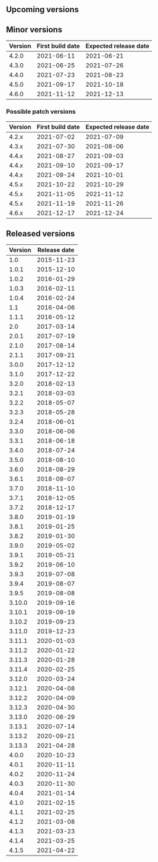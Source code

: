 ## Upcoming versions

## Minor versions

|Version|First build date|Expected release date|
|---|---|---|
|4.2.0|2021-06-11|2021-06-21|
|4.3.0|2021-06-25|2021-07-26|
|4.4.0|2021-07-23|2021-08-23|
|4.5.0|2021-09-17|2021-10-18|
|4.6.0|2021-11-12|2021-12-13|

### Possible patch versions

|Version|First build date|Expected release date|
|---|---|---|
|4.2.x|2021-07-02|2021-07-09|
|4.3.x|2021-07-30|2021-08-06|
|4.4.x|2021-08-27|2021-09-03|
|4.4.x|2021-09-10|2021-09-17|
|4.4.x|2021-09-24|2021-10-01|
|4.5.x|2021-10-22|2021-10-29|
|4.5.x|2021-11-05|2021-11-12|
|4.5.x|2021-11-19|2021-11-26|
|4.6.x|2021-12-17|2021-12-24|

## Released versions

|Version|Release date|
|---|---|
|1.0|2015-11-23|
|1.0.1|2015-12-10|
|1.0.2|2016-01-29|
|1.0.3|2016-02-11|
|1.0.4|2016-02-24|
|1.1|2016-04-06|
|1.1.1|2016-05-12|
|2.0|2017-03-14|
|2.0.1|2017-07-19|
|2.1.0|2017-08-14|
|2.1.1|2017-09-21|
|3.0.0|2017-12-12|
|3.1.0|2017-12-22|
|3.2.0|2018-02-13|
|3.2.1|2018-03-03|
|3.2.2|2018-05-07|
|3.2.3|2018-05-28|
|3.2.4|2018-06-01|
|3.3.0|2018-06-06|
|3.3.1|2018-06-18|
|3.4.0|2018-07-24|
|3.5.0|2018-08-10|
|3.6.0|2018-08-29|
|3.6.1|2018-09-07|
|3.7.0|2018-11-10|
|3.7.1|2018-12-05|
|3.7.2|2018-12-17|
|3.8.0|2019-01-19|
|3.8.1|2019-01-25|
|3.8.2|2019-01-30|
|3.9.0|2019-05-02|
|3.9.1|2019-05-21|
|3.9.2|2019-06-10|
|3.9.3|2019-07-08|
|3.9.4|2019-08-07|
|3.9.5|2019-08-08|
|3.10.0|2019-09-16|
|3.10.1|2019-09-19|
|3.10.2|2019-09-23|
|3.11.0|2019-12-23|
|3.11.1|2020-01-03|
|3.11.2|2020-01-22|
|3.11.3|2020-01-28|
|3.11.4|2020-02-25|
|3.12.0|2020-03-24|
|3.12.1|2020-04-08|
|3.12.2|2020-04-09|
|3.12.3|2020-04-30|
|3.13.0|2020-06-29|
|3.13.1|2020-07-14|
|3.13.2|2020-09-21|
|3.13.3|2021-04-28|
|4.0.0|2020-10-23|
|4.0.1|2020-11-11|
|4.0.2|2020-11-24|
|4.0.3|2020-11-30|
|4.0.4|2021-01-14|
|4.1.0|2021-02-15|
|4.1.1|2021-02-25|
|4.1.2|2021-03-08|
|4.1.3|2021-03-23|
|4.1.4|2021-03-25|
|4.1.5|2021-04-22|
